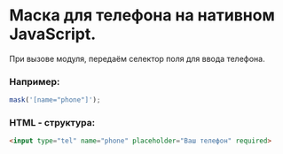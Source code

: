 # Маска для телефона на нативном JavaScript.

При вызове модуля, передаём селектор поля для ввода телефона.

### Например: 
```js
mask('[name="phone"]');
```

### HTML - структура:
```html
<input type="tel" name="phone" placeholder="Ваш телефон" required>
```